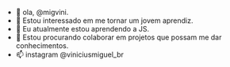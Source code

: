 - 👋 ola,  @migvini.
- 👀 Estou interessado em me tornar um jovem aprendiz.
- 🌱 Eu atualmente estou aprendendo a JS.
- 💞️ Estou procurando colaborar em projetos que possam me dar conhecimentos.
- 📫 instagram @viniciusmiguel_br

<!---
migvini/migvini is a ✨ special ✨ repository because its `README.md` (this file) appears on your GitHub profile.
You can click the Preview link to take a look at your changes.
--->
